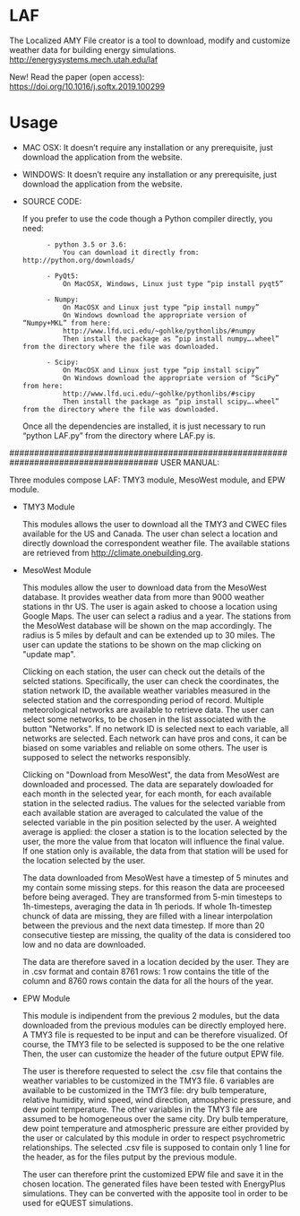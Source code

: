 # LAF
The Localized AMY File creator is a tool to download, modify and customize weather data for building energy simulations.
http://energysystems.mech.utah.edu/laf

New! Read the paper (open access): https://doi.org/10.1016/j.softx.2019.100299


# Usage
- MAC OSX: 
	It doesn’t require any installation or any prerequisite, just download the application from the website.
	
- WINDOWS:
	It doesn’t require any installation or any prerequisite, just download the application from the website.

- SOURCE CODE:

	If you prefer to use the code though a Python compiler directly, you need:
	
			- python 3.5 or 3.6:
				You can download it directly from: http://python.org/downloads/
				
			- PyQt5:
				On MacOSX, Windows, Linux just type “pip install pyqt5”
				
			- Numpy: 
				On MacOSX and Linux just type “pip install numpy”
				On Windows download the appropriate version of “Numpy+MKL” from here:
				http://www.lfd.uci.edu/~gohlke/pythonlibs/#numpy
				Then install the package as “pip install numpy….wheel” from the directory where the file was downloaded.
				
			- Scipy: 
				On MacOSX and Linux just type “pip install scipy”
				On Windows download the appropriate version of “SciPy” from here: 
				http://www.lfd.uci.edu/~gohlke/pythonlibs/#scipy
				Then install the package as “pip install scipy….wheel” from the directory where the file was downloaded.
	
	Once all the dependencies are installed, it is just necessary to run “python LAF.py” from the directory where LAF.py is.



######################################################################################
USER MANUAL:

Three modules compose LAF: TMY3 module, MesoWest module, and EPW module.


- TMY3 Module

	This modules allows the user to download all the TMY3 and CWEC files available for the US and Canada.
	The user chan select a location and directly download the correspondent weather file.
	The available stations are retrieved from http://climate.onebuilding.org.


- MesoWest Module

	This modules allow the user to download data from the MesoWest database. It provides weather data from more than 9000 weather 		stations in thr US.
	The user is again asked to choose a location using Google Maps. The user can select a radius and a year. The stations from the 		MesoWest database will be shown on the map accordingly.
	The radius is 5 miles by default and can be extended up to 30 miles.
	The user can update the stations to be shown on the map clicking on "update map".
	
	Clicking on each station, the user can check out the details of the selcted stations. Specifically, the user can check the 		coordinates, the station network ID, the available weather variables measured in the selected station and the corresponding period 	of record.
	Multiple meteorological networks are available to retrieve data. The user can select some networks, to be chosen in the list 		associated with the button "Networks". If no network ID is selected next to each variable, all networks are selected.
	Each network can have pros and cons, it can be biased on some variables and reliable on some others. The user is supposed to 		select the networks responsibly. 
	
	Clicking on "Download from MesoWest", the data from MesoWest are downloaded and processed.
	The data are separately dowloaded for each month in the selected year, for each month, for each available station in the selected 	radius. The values for the selected variable from each available station are averaged to calculated the value of the selected 		variable in the pin position selected by the user. A weighted average is applied: the closer a station is to the location selected 	by the user, the more the value from that locaton will influence the final value.
	If one station only is available, the data from that station will be used for the location selected by the user.

	The data downloaded from MesoWest have a timestep of 5 minutes and my contain some missing steps. for this reason the data are 		proceesed before being averaged. They are transformed from 5-min timesteps to 1h-timesteps, averaging the data in 1h periods. If 	whole 1h-timestep chunck of data are missing, they are filled with a linear interpolation between the previous and the next data 	timestep. If more than 20 consecutive tiestep are missing, the quality of the data is considered too low and no data are 		downloaded.

	The data are therefore saved in a location decided by the user. They are in .csv format and contain 8761 rows: 1 row contains the 	title of the column and 8760 rows contain the data for all the hours of the year.
	
	
- EPW Module

	This module is indipendent from the previous 2 modules, but the data downloaded from the previous modules can be directly employed 	here.
	A TMY3 file is requested to be input and can be therefore visualized. Of course, the TMY3 file to be selected is supposed to be 	the one relative  
	Then, the user can customize the header of the future output EPW file.

	The user is therefore requested to select the .csv file that contains the weather variables to be customized in the TMY3 file.
	6 variables are available to be customized in the TMY3 file: dry bulb temperature, relative humidity, wind speed, wind direction, 	atmospheric pressure, and dew point temperature. The other variables in the TMY3 file are assumed to be homogeneous over the same 	city.
	Dry bulb temperature, dew point temperature and atmospheric pressure are either provided by the user or calculated by this module 	in order to respect psychrometric relationships.
	The selected .csv file is supposed to contain only 1 line for the header, as for the files putput by the previous module.

	The user can therefore print the customized EPW file and save it in the chosen location.
	The generated files have been tested with EnergyPlus simulations. They can be converted with the apposite tool in order to be used 	for eQUEST simulations.


